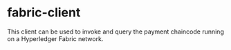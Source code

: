 # fabric-client
This client can be used to invoke and query the payment chaincode running on a Hyperledger Fabric network.
